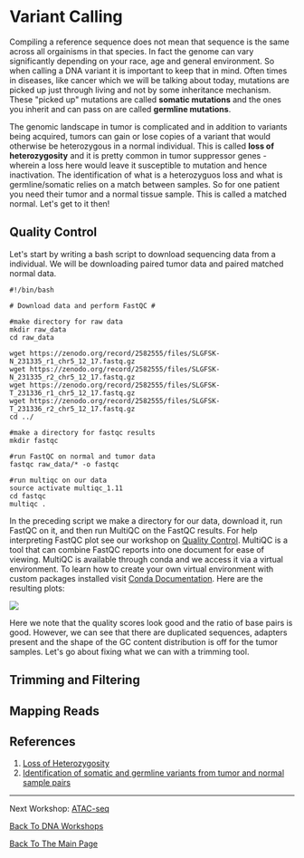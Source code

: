 # Variant Calling

Compiling a reference sequence does not mean that sequence is the same across all orgainisms in that species. In fact the genome can vary significantly depending on your race, age and general environment. So when calling a DNA variant it is important to keep that in mind. Often times in diseases, like cancer which we will be talking about today, mutations are picked up just through living and not by some inheritance mechanism. These "picked up" mutations are called **somatic mutations** and the ones you inherit and can pass on are called **germline mutations**. 

The genomic landscape in tumor is complicated and in addition to variants being acquired, tumors can gain or lose copies of a variant that would otherwise be heterozygous in a normal individual. This is called **loss of heterozygosity** and it is pretty common in tumor suppressor genes - wherein a loss here would leave it susceptible to mutation and hence inactivation. The identification of what is a heterozyguos loss and what is germline/somatic relies on a match between samples. So for one patient you need their tumor and a normal tissue sample. This is called a matched normal. Let's get to it then!

## Quality Control

Let's start by writing a bash script to download sequencing data from a individual. We will be downloading paired tumor data and paired matched normal data. 

    #!/bin/bash
    
    # Download data and perform FastQC #
    
    #make directory for raw data
    mkdir raw_data
    cd raw_data

    wget https://zenodo.org/record/2582555/files/SLGFSK-N_231335_r1_chr5_12_17.fastq.gz
    wget https://zenodo.org/record/2582555/files/SLGFSK-N_231335_r2_chr5_12_17.fastq.gz
    wget https://zenodo.org/record/2582555/files/SLGFSK-T_231336_r1_chr5_12_17.fastq.gz
    wget https://zenodo.org/record/2582555/files/SLGFSK-T_231336_r2_chr5_12_17.fastq.gz
    cd ../
    
    #make a directory for fastqc results
    mkdir fastqc
    
    #run FastQC on normal and tumor data
    fastqc raw_data/* -o fastqc
    
    #run multiqc on our data
    source activate multiqc_1.11
    cd fastqc
    multiqc .


In the preceding script we make a directory for our data, download it, run FastQC on it, and then run MultiQC on the FastQC results. For help interpreting FastQC plot see our workshop on [Quality Control](../qualityControl/qualityControl.md). MultiQC is a tool that can combine FastQC reports into one document for ease of viewing. MultiQC is available through conda and we access it via a virtual environment. To learn how to create your own virtual environment with custom packages installed visit [Conda Documentation](https://docs.conda.io/projects/conda/en/latest/user-guide/tasks/manage-environments.html). Here are the resulting plots:

![](multiqc.PNG)

Here we note that the quality scores look good and the ratio of base pairs is good. However, we can see that there are duplicated sequences, adapters present and the shape of the GC content distribution is off for the tumor samples. Let's go about fixing what we can with a trimming tool.

## Trimming and Filtering

## Mapping Reads

## References

1. [Loss of Heterozygosity](https://en.wikipedia.org/wiki/Loss_of_heterozygosity)
2. [Identification of somatic and germline variants from tumor and normal sample pairs](https://training.galaxyproject.org/training-material/topics/variant-analysis/tutorials/somatic-variants/tutorial.html)
___________________________________________________________________________________________________________________________________________________________________________________

Next Workshop: [ATAC-seq](atacSeq/atacSeq.md)

[Back To DNA Workshops](../DNA.md)

[Back To The Main Page](../../index.md)
